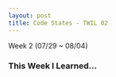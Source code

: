 ```yaml
---
layout: post
title: Code States - TWIL 02
---
```


Week 2 (07/29 ~ 08/04)
### This Week I Learned...

